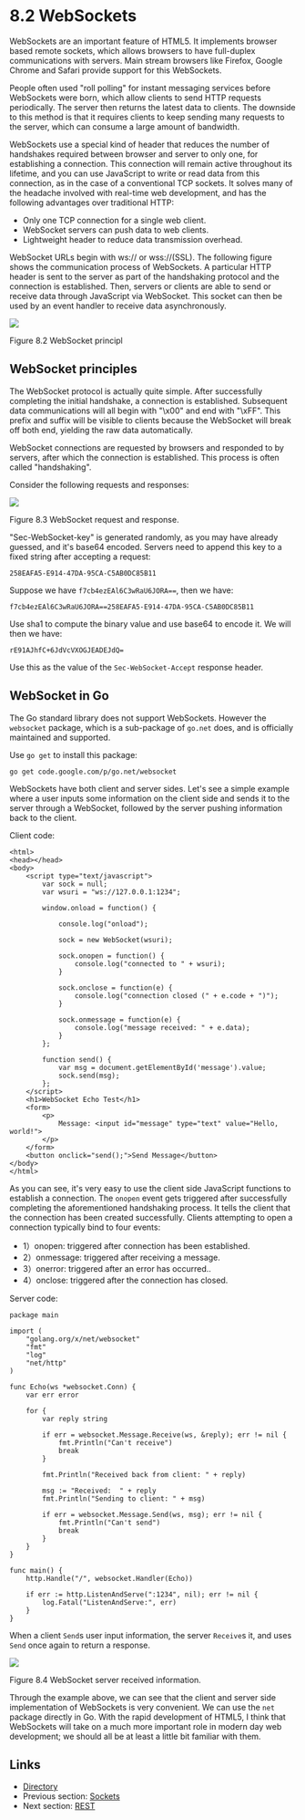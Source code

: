 # 8.2 WebSockets

WebSockets are an important feature of HTML5. It implements browser based remote sockets, which allows browsers to have full-duplex communications with servers. Main stream browsers like Firefox, Google Chrome and Safari provide support for this WebSockets.

People often used "roll polling" for instant messaging services before WebSockets were born, which allow clients to send HTTP requests periodically. The server then returns the latest data to clients. The downside to this method is that it requires clients to keep sending many requests to the server, which can consume a large amount of bandwidth.

WebSockets use a special kind of header that reduces the number of handshakes required between browser and server to only one, for establishing a connection. This connection will remain active throughout its lifetime, and you can use JavaScript to write or read data from this connection, as in the case of a conventional TCP sockets. It solves many of the headache involved with real-time web development, and has the following advantages over traditional HTTP:

- Only one TCP connection for a single web client.
- WebSocket servers can push data to web clients.
- Lightweight header to reduce data transmission overhead.

WebSocket URLs begin with ws:// or wss://(SSL). The following figure shows the communication process of WebSockets. A particular HTTP header is sent to the server as part of the handshaking protocol and the connection is established. Then, servers or clients are able to send or receive data through JavaScript via WebSocket. This socket can then be used by an event handler to receive data asynchronously.

![](images/8.2.websocket.png?raw=true)

Figure 8.2 WebSocket principl

## WebSocket principles

The WebSocket protocol is actually quite simple. After successfully completing the initial handshake, a connection is established. Subsequent data communications will all begin with "\x00" and end with "\xFF". This prefix and suffix will be visible to clients because the WebSocket will break off both end, yielding the raw data automatically.

WebSocket connections are requested by browsers and responded to by servers, after which the connection is established. This process is often called "handshaking". 

Consider the following requests and responses:

![](images/8.2.websocket2.png?raw=true)

Figure 8.3 WebSocket request and response.

"Sec-WebSocket-key" is generated randomly, as you may have already guessed, and it's base64 encoded. Servers need to append this key to a fixed string after accepting a request:

	258EAFA5-E914-47DA-95CA-C5AB0DC85B11

Suppose we have `f7cb4ezEAl6C3wRaU6JORA==`, then we have:

	f7cb4ezEAl6C3wRaU6JORA==258EAFA5-E914-47DA-95CA-C5AB0DC85B11

Use sha1 to compute the binary value and use base64 to encode it. We will then we have:

	rE91AJhfC+6JdVcVXOGJEADEJdQ=

Use this as the value of the `Sec-WebSocket-Accept` response header.

## WebSocket in Go

The Go standard library does not support WebSockets. However the `websocket` package, which is a sub-package of `go.net` does, and is officially maintained and supported.

Use `go get` to install this package:

	go get code.google.com/p/go.net/websocket

WebSockets have both client and server sides. Let's see a simple example where a user inputs some information on the client side and sends it to the server through a WebSocket, followed by the server pushing information back to the client.

Client code:

	<html>
	<head></head>
	<body>
		<script type="text/javascript">
			var sock = null;
			var wsuri = "ws://127.0.0.1:1234";

			window.onload = function() {

				console.log("onload");

				sock = new WebSocket(wsuri);

				sock.onopen = function() {
					console.log("connected to " + wsuri);
				}

				sock.onclose = function(e) {
					console.log("connection closed (" + e.code + ")");
				}

				sock.onmessage = function(e) {
					console.log("message received: " + e.data);
				}
			};

			function send() {
				var msg = document.getElementById('message').value;
				sock.send(msg);
			};
		</script>
		<h1>WebSocket Echo Test</h1>
		<form>
			<p>
				Message: <input id="message" type="text" value="Hello, world!">
			</p>
		</form>
		<button onclick="send();">Send Message</button>
	</body>
	</html>

As you can see, it's very easy to use the client side JavaScript functions to establish a connection. The `onopen` event gets triggered after successfully completing the aforementioned handshaking process. It tells the client that the connection has been created successfully. Clients attempting to open a connection typically bind to four events:

- 1）onopen: triggered after connection has been established.
- 2）onmessage: triggered after receiving a message.
- 3）onerror: triggered after an error has occurred..
- 4）onclose: triggered after the connection has closed.

Server code:

	package main

	import (
		"golang.org/x/net/websocket"
		"fmt"
		"log"
		"net/http"
	)

	func Echo(ws *websocket.Conn) {
		var err error

		for {
			var reply string

			if err = websocket.Message.Receive(ws, &reply); err != nil {
				fmt.Println("Can't receive")
				break
			}

			fmt.Println("Received back from client: " + reply)

			msg := "Received:  " + reply
			fmt.Println("Sending to client: " + msg)

			if err = websocket.Message.Send(ws, msg); err != nil {
				fmt.Println("Can't send")
				break
			}
		}
	}

	func main() {
		http.Handle("/", websocket.Handler(Echo))

		if err := http.ListenAndServe(":1234", nil); err != nil {
			log.Fatal("ListenAndServe:", err)
		}
	}

When a client `Send`s user input information, the server `Receive`s it, and uses `Send` once again to return a response.

![](images/8.2.websocket3.png?raw=true)

Figure 8.4 WebSocket server received information.

Through the example above, we can see that the client and server side implementation of WebSockets is very convenient. We can use the `net` package directly in Go. With the rapid development of HTML5, I think that WebSockets will take on a much more important role in modern day web development; we should all be at least a little bit familiar with them.

## Links

- [Directory](preface.md)
- Previous section: [Sockets](08.1.md)
- Next section: [REST](08.3.md)
